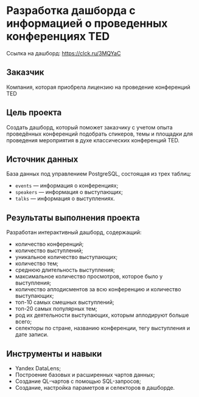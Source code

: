 # Разработка дашборда с информацией о проведенных конференциях TED
Ссылка на дашборд: https://clck.ru/3MQYaC

## Заказчик 
Компания, которая приобрела лицензию на проведение конференций TED

## Цель проекта
Создать дашборд, который поможет заказчику с учетом опыта проведённых конференций подобрать спикеров, темы и площадки для проведения мероприятия в духе классических конференций TED.

## Источник данных
База данных под управлением PostgreSQL, состоящая из трех таблиц: 
- `events` — информация о конференциях;
- `speakers` — информация о выступающих;
- `talks` — информация о выступлениях.
  
## Результаты выполнения проекта
Разработан интерактивный дашборд, содержащий:
- количество конференций;
- количество выступлений;
- уникальное количество выступающих;
- количество тем;
- среднюю длительность выступления;
- максимальное количество просмотров, которое было у выступления;
- количество аплодисментов за всю конференцию и количество выступающих;
- топ-10 самых смешных выступлений;
- топ-20 самых популярных тем;
- род их деятельности выступающих, которым аплодируют больше всего;
- селекторы по стране, названию конференции, тегу выступления и дате записи.

## Инструменты и навыки
- Yandex DataLens;
- Построение базовых и расширенных чартов данных;
- Создание QL-чартов с помощью SQL-запросов;
- Создание, настройка параметров и селекторов в дашборде.
